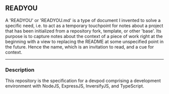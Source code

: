 ## READYOU
A 'READYOU' or 'READYOU.md' is a type of document I invented to solve a specific need, i.e.
to act as a temporary touchpoint for notes about a project that has been initialized from a
repository fork, template, or other 'base'. Its purpose is to capture notes about the context
of a piece of work right at the beginning with a view to replacing the README at some unspecified
point in the future. Hence the name, which is an invitation to read, and a cue for context.

---
### Description
This repository is the specification for a devpod comprising a development environment with
NodeJS, ExpressJS, InversifyJS, and TypeScript.

